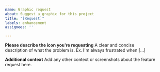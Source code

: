 ```yaml
---
name: Graphic request
about: Suggest a graphic for this project
title: "[Request]"
labels: enhancement
assignees: ''

---
```


**Please describe the icon you're requesting**
A clear and concise description of what the problem is. Ex. I'm always frustrated when [...]

**Additional context**
Add any other context or screenshots about the feature request here.
